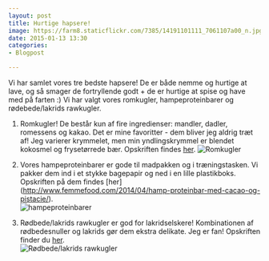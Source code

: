 ```yaml
---
layout: post
title: Hurtige hapsere!
image: https://farm8.staticflickr.com/7385/14191101111_7061107a00_n.jpg
date: 2015-01-13 13:30
categories:
- Blogpost

---
```

Vi har samlet vores tre bedste hapsere! De er både nemme og hurtige at lave, og så smager de fortryllende godt + de er hurtige at spise og have med på farten :) Vi har valgt vores romkugler, hampeproteinbarer og rødebede/lakrids rawkugler.
 


1. Romkugler! De består kun af fire ingredienser: mandler, dadler, romessens og kakao. Det er mine favoritter - dem bliver jeg aldrig træt af! Jeg varierer krymmelet, men min yndlingskrymmel er blendet kokosmel og frysetørrede bær. Opskriften findes [her](http://www.femmefood.com/2014/05/rom-troefler/).
![Romkugler](https://farm8.staticflickr.com/7385/14191101111_7061107a00_z.jpg) 


2. Vores hampeproteinbarer er gode til madpakken og i træningstasken. Vi pakker dem ind i et stykke bagepapir og ned i en lille plastikboks. Opskriften på dem findes [her]
(http://www.femmefood.com/2014/04/hamp-proteinbar-med-cacao-og-pistacie/).  
![hampeproteinbarer](https://farm6.staticflickr.com/5489/13665535023_948d0c03d1_z.jpg) 

3. Rødbede/lakrids rawkugler er god for lakridselskere! Kombinationen af rødbedesnuller og lakrids gør dem ekstra delikate. Jeg er fan! Opskriften finder du [her](http://www.femmefood.com/2014/03/roedbede-lakrids-rawkugler/).   
![Rødbede/lakrids rawkugler](https://farm8.staticflickr.com/7341/12928899353_f8d6e9d9ca_o.png) 

